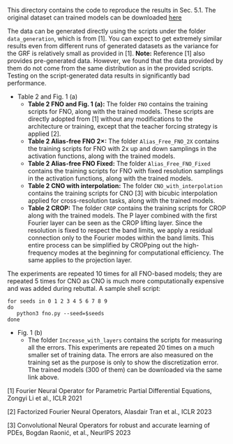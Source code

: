 This directory contains the code to reproduce the results in Sec. 5.1. The original dataset can trained models can be downloaded [here](https://drive.google.com/drive/folders/1OK3VNzrAKS6vEqwo69UMdOc_DAtnRpMl?usp=sharing)

The data can be generated directly using the scripts under the folder `data_generation`, which is from [1]. You can expect to get extremely similar results even from different runs of generated datasets as the variance for the GRF is relatively small as provided in [1].
**Note:** Reference [1] also provides pre-generated data. However, we found that the data provided by them do not come from the same distribution as in the provided scripts. Testing on the script-generated data results in significantly bad performance.

- Table 2 and Fig. 1 (a)
	-  **Table 2 FNO and Fig. 1 (a):** The folder `FNO` contains the training scripts for FNO, along with the trained models. These scripts are directly adopted from [1] without any modifications to the architecture or training, except that the teacher forcing strategy is applied [2].
	- **Table 2 Alias-free FNO 2×:** The folder `Alias_Free_FNO_2X` contains the training scripts for FNO with 2x up and down samplings in the activation functions, along with the trained models.
	- **Table 2 Alias-free FNO Fixed:** The folder `Alias_Free_FNO_Fixed` contains the training scripts for FNO with fixed resolution samplings in the activation functions, along with the trained models.
	- **Table 2 CNO with interpolation:** The folder `CNO_with_interpolation` contains the training scripts for CNO [3] with bicubic interpolation applied for cross-resolution tasks, along with the trained models.
	- **Table 2 CROP:** The folder `CROP` contains the training scripts for CROP along with the trained models. The P layer combined with the first Fourier layer can be seen as the CROP lifting layer. Since the resolution is fixed to respect the band limits, we apply a residual connection only to the Fourier modes within the band limits. This entire process can be simplified by CROPping out the high-frequency modes at the beginning for computational efficiency. The same applies to the projection layer.

The experiments are repeated 10 times for all FNO-based models; they are repeated 5 times for CNO as CNO is much more computationally expensive and was added during rebuttal. A sample shell script:
 ```
for seeds in 0 1 2 3 4 5 6 7 8 9
do
    python3 fno.py --seed=$seeds
done
``` 

- Fig. 1 (b)
	- The folder `Increase_with_layers` contains the scripts for measuring all the errors. This experiments are repeated 20 times on a much smaller set of training data. The errors are also measured on the training set as the purpose is only to show the discretization error. The trained models (300 of them) can be downloaded via the same link above. 



[1] Fourier Neural Operator for Parametric Partial Differential Equations, Zongyi Li et al., ICLR 2021

[2] Factorized Fourier Neural Operators, Alasdair Tran et al., ICLR 2023

[3] Convolutional Neural Operators for robust and accurate learning of PDEs, Bogdan Raonić, et al., NeurIPS 2023
